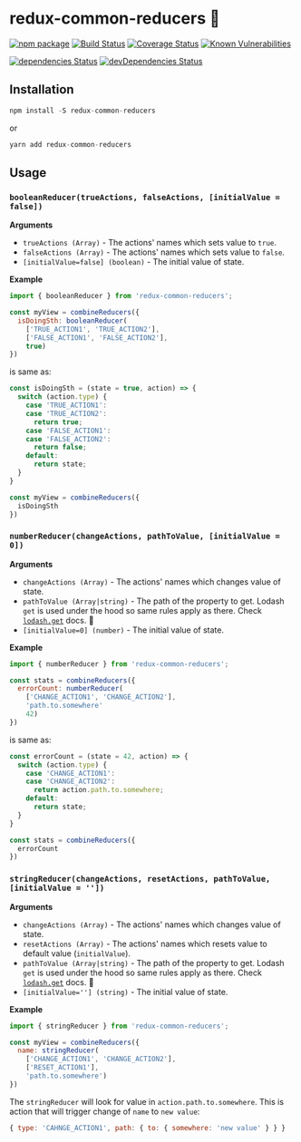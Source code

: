 # redux-common-reducers :hatching_chick:

[![npm package](https://img.shields.io/npm/v/redux-common-reducers.svg)](https://www.npmjs.com/package/redux-common-reducers)
[![Build Status](https://travis-ci.org/try-again-apps/redux-common-reducers.svg?branch=master)](https://travis-ci.org/try-again-apps/redux-common-reducers)
[![Coverage Status](https://coveralls.io/repos/github/try-again-apps/redux-common-reducers/badge.svg?branch=master)](https://coveralls.io/github/try-again-apps/redux-common-reducers?branch=master)
[![Known Vulnerabilities](https://snyk.io/test/github/try-again-apps/redux-common-reducers/ec3bcec2480c321eb508263b7ee48adacb5e17fb/badge.svg)](https://snyk.io/test/github/try-again-apps/redux-common-reducers/ec3bcec2480c321eb508263b7ee48adacb5e17fb)

[![dependencies Status](https://david-dm.org/try-again-apps/redux-common-reducers/status.svg)](https://david-dm.org/try-again-apps/redux-common-reducers)
[![devDependencies Status](https://david-dm.org/try-again-apps/redux-common-reducers/dev-status.svg)](https://david-dm.org/try-again-apps/redux-common-reducers?type=dev)

## Installation
```js
npm install -S redux-common-reducers
```
or
```js
yarn add redux-common-reducers
```
## Usage

### `booleanReducer(trueActions, falseActions, [initialValue = false])`
**Arguments**
* `trueActions (Array)` - The actions' names which sets value to `true`.
* `falseActions (Array)` - The actions' names which sets value to `false`.
* `[initialValue=false] (boolean)` - The initial value of state.

**Example**
```js
import { booleanReducer } from 'redux-common-reducers';

const myView = combineReducers({
  isDoingSth: booleanReducer(
    ['TRUE_ACTION1', 'TRUE_ACTION2'],
    ['FALSE_ACTION1', 'FALSE_ACTION2'],
    true)
})
```

is same as:

```js
const isDoingSth = (state = true, action) => {
  switch (action.type) {
    case 'TRUE_ACTION1':
    case 'TRUE_ACTION2':
      return true;
    case 'FALSE_ACTION1':
    case 'FALSE_ACTION2':
      return false;
    default:
      return state;
  }
}

const myView = combineReducers({
  isDoingSth
})
```
### `numberReducer(changeActions, pathToValue, [initialValue = 0])`
**Arguments**
* `changeActions (Array)` - The actions' names which changes value of state.
* `pathToValue (Array|string)` - The path of the property to get. Lodash `get` is used under the hood so same rules apply as there. Check [`lodash.get`](https://lodash.com/docs/4.17.2#get) docs. :eyes:
* `[initialValue=0] (number)` - The initial value of state.

**Example**
```js
import { numberReducer } from 'redux-common-reducers';

const stats = combineReducers({
  errorCount: numberReducer(
    ['CHANGE_ACTION1', 'CHANGE_ACTION2'],
    'path.to.somewhere'
    42)
})
```

is same as:

```js
const errorCount = (state = 42, action) => {
  switch (action.type) {
    case 'CHANGE_ACTION1':
    case 'CHANGE_ACTION2':
      return action.path.to.somewhere;
    default:
      return state;
  }
}

const stats = combineReducers({
  errorCount
})
```

### `stringReducer(changeActions, resetActions, pathToValue, [initialValue = ''])`
**Arguments**
* `changeActions (Array)` - The actions' names which changes value of state.
* `resetActions (Array)` - The actions' names which resets value to default value (`initialValue`).
* `pathToValue (Array|string)` - The path of the property to get. Lodash `get` is used under the hood so same rules apply as there. Check [`lodash.get`](https://lodash.com/docs/4.17.2#get) docs. :eyes:
* `[initialValue=''] (string)` - The initial value of state.

**Example**
```js
import { stringReducer } from 'redux-common-reducers';

const myView = combineReducers({
  name: stringReducer(
    ['CHANGE_ACTION1', 'CHANGE_ACTION2'],
    ['RESET_ACTION1'],
    'path.to.somewhere')
})
```
The `stringReducer` will look for value in `action.path.to.somewhere`.
This is action that will trigger change of `name` to `new value`:
```js
{ type: 'CAHNGE_ACTION1', path: { to: { somewhere: 'new value' } } }
```
